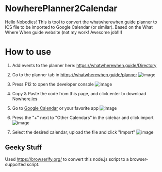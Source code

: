 # NowherePlanner2Calendar
Hello Nobodies!
This is tool to convert the whatwherewhen.guide planner to ICS file to be imported to Google Calendar (or similar).
Based on the What Where When guide website (not my work! Awesome job!!!)

# How to use
1. Add events to the planner here: https://whatwherewhen.guide/Directory
2. Go to the planner tab in https://whatwherewhen.guide/planner
![image](https://github.com/NatanelMizrahi/NowherePlanner2Calendar/assets/20489303/20a9198b-aac3-4c40-a745-927f33041dcd)
3. Press F12 to open the developer console
![image](https://github.com/NatanelMizrahi/NowherePlanner2Calendar/assets/20489303/fec289a9-db7e-48a5-8857-eaba2cc5d02b)

4. Copy & Paste the code from this page, and click enter to download Nowhere.ics
5. Go to [Google Calendar](https://calendar.google.com/calendar/u/0/r) or your favorite app
![image](https://github.com/NatanelMizrahi/NowherePlanner2Calendar/assets/20489303/3f7a7b4c-98da-4e09-be71-8c35282f9d23)

6. Press the "+" next to "Other Calendars" in the sidebar and click import ![image](https://github.com/NatanelMizrahi/NowherePlanner2Calendar/assets/20489303/581418cd-6660-48a9-90e2-9e732403c93a)
7. Select the desired calendar, upload the file and click "Import"
![image](https://github.com/NatanelMizrahi/NowherePlanner2Calendar/assets/20489303/96902422-d6c9-4ed3-9a58-34a3040e77ca)


## Geeky Stuff
Used https://browserify.org/ to convert this node.js script to a browser-supported script.
